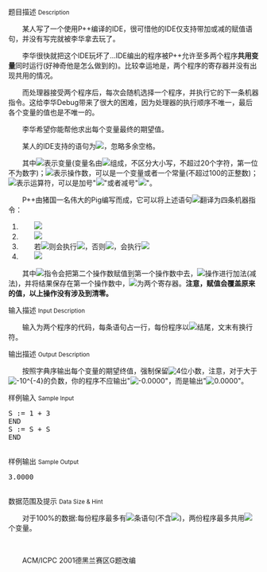 <div class="panel panel-default">
<div class="area-title">
<span>
题目描述
<small>Description</small>
</span></div>
<div class="panel-body">

<p>　　某人写了一个使用P++编译的IDE，很可惜他的IDE仅支持带加或减的赋值语句，并没有写完就被李华拿去玩了。</p>
<p>　　李华很快就把这个IDE玩坏了...IDE编出的程序被P++允许至多两个程序<strong>共用变量</strong>同时运行(好神奇他是怎么做到的)。比较幸运地是，两个程序的寄存器并没有出现共用的情况。</p>
<p>　　而处理器接受两个程序后，每次会随机选择一个程序，并执行它的下一条机器指令。这给李华Debug带来了很大的困难，因为处理器的执行顺序不唯一，最后各个变量的值也是不唯一的。</p>
<p>　　李华希望你能帮他求出每个变量最终的期望值。</p>
<p>　　某人的IDE支持的语句为<img src="/source/codevs/codevs-2942/img/aHR0cHM6Ly9sYXRleC5jb2RlY29ncy5jb20vZ2lmLmxhdGV4PyUzQ1ZhcmlhYmxlJTNFXDsmYW1wO3NwYWNlOzo9XDsmYW1wO3NwYWNlOyUzQ09wZXJhbmQlM0VcOyZhbXA7c3BhY2U7JTNDT3BlcmF0b3IlM0VcOyZhbXA7c3BhY2U7JTNDT3BlcmFuZCUzRQ==.latex">，忽略多余空格。</p>
<p>　　其中<img src="/source/codevs/codevs-2942/img/aHR0cHM6Ly9sYXRleC5jb2RlY29ncy5jb20vZ2lmLmxhdGV4P1ZhcmlhYmxl.latex">表示变量(变量名由<img src="/source/codevs/codevs-2942/img/aHR0cHM6Ly9sYXRleC5jb2RlY29ncy5jb20vZ2lmLmxhdGV4P0EuLi5aLGEuLi56LGFuZFw7JmFtcDtzcGFjZTswLi4uOQ==.9">组成，不区分大小写，不超过20个字符，第一位不为数字)；<img src="/source/codevs/codevs-2942/img/aHR0cHM6Ly9sYXRleC5jb2RlY29ncy5jb20vZ2lmLmxhdGV4P09wZXJhbmQ=.latex">表示操作数，可以是一个变量或者一个常量(不超过100的正整数)；<img src="/source/codevs/codevs-2942/img/aHR0cHM6Ly9sYXRleC5jb2RlY29ncy5jb20vZ2lmLmxhdGV4P09wZXJhdG9y.latex">表示运算符，可以是加号"<img src="/source/codevs/codevs-2942/img/aHR0cHM6Ly9sYXRleC5jb2RlY29ncy5jb20vZ2lmLmxhdGV4Pys=.latex">"或者减号"<img src="/source/codevs/codevs-2942/img/aHR0cHM6Ly9sYXRleC5jb2RlY29ncy5jb20vZ2lmLmxhdGV4Py0=.latex">"。</p>
<p>　　P++由猪国一名伟大的Pig编写而成，它可以将上述语句<img src="/source/codevs/codevs-2942/img/aHR0cHM6Ly9sYXRleC5jb2RlY29ncy5jb20vZ2lmLmxhdGV4P0E6PUIrQw==.latex">翻译为四条机器指令：</p>
<ol>
<li>　　<img src="/source/codevs/codevs-2942/img/aHR0cHM6Ly9sYXRleC5jb2RlY29ncy5jb20vZ2lmLmxhdGV4P0FTU1w7JmFtcDtzcGFjZTtSX3sxfSxC.latex"></li>
<li>　　<img src="/source/codevs/codevs-2942/img/aHR0cHM6Ly9sYXRleC5jb2RlY29ncy5jb20vZ2lmLmxhdGV4P0FTU1w7JmFtcDtzcGFjZTtSX3syfSxD.latex"></li>
<li>　　若<img src="/source/codevs/codevs-2942/img/aHR0cHM6Ly9sYXRleC5jb2RlY29ncy5jb20vZ2lmLmxhdGV4P09wZXJhdG9yPQ==.latex"+'">则会执行<img src="/source/codevs/codevs-2942/img/aHR0cHM6Ly9sYXRleC5jb2RlY29ncy5jb20vZ2lmLmxhdGV4P0FERFw7JmFtcDtzcGFjZTtSX3sxfSxSX3syfQ==.latex">，否则<img src="/source/codevs/codevs-2942/img/aHR0cHM6Ly9sYXRleC5jb2RlY29ncy5jb20vZ2lmLmxhdGV4P09wZXJhdG9yPQ==.latex"-'">，会执行<img src="/source/codevs/codevs-2942/img/aHR0cHM6Ly9sYXRleC5jb2RlY29ncy5jb20vZ2lmLmxhdGV4P1NVQlw7JmFtcDtzcGFjZTtSX3sxfSxSX3syfQ==.latex"></li>
<li>　　<img src="/source/codevs/codevs-2942/img/aHR0cHM6Ly9sYXRleC5jb2RlY29ncy5jb20vZ2lmLmxhdGV4P0FERFw7JmFtcDtzcGFjZTtBLFJfezF9.latex"></li>
</ol>
<p>　　其中<img src="/source/codevs/codevs-2942/img/aHR0cHM6Ly9sYXRleC5jb2RlY29ncy5jb20vZ2lmLmxhdGV4P0FTUw==.latex">指令会把第二个操作数赋值到第一个操作数中去，<img src="/source/codevs/codevs-2942/img/aHR0cHM6Ly9sYXRleC5jb2RlY29ncy5jb20vZ2lmLmxhdGV4P0FERChTVUIp.latex">操作进行加法(减法)，并将结果保存在第一个操作数中，<img src="/source/codevs/codevs-2942/img/aHR0cHM6Ly9sYXRleC5jb2RlY29ncy5jb20vZ2lmLmxhdGV4P1JfezF9LFJfezJ9.latex">为两个寄存器。<strong>注意，赋值会覆盖原来的值，以上操作没有涉及到清零。</strong></p>

</div>
</div>

<div class="panel panel-default">
<div class="area-title">
<span>
输入描述
<small>Input Description</small>
</span></div>
<div class="panel-body">
<p><span>　　输入为两个程序的代码，每条语句占一行，每份程序以</span><img src="/source/codevs/codevs-2942/img/aHR0cHM6Ly9sYXRleC5jb2RlY29ncy5jb20vZ2lmLmxhdGV4P0VORA==.latex"><span>结尾，文末有换行符。</span></p>

</div>
</div>
<div  class="panel panel-default">
<div class="area-title">
<span>
输出描述
<small>Output Description</small>
</span></div>
<div class="panel-body">

<p><span>　　按照字典序输出每个变量的期望终值，强制保留</span><img src="/source/codevs/codevs-2942/img/aHR0cHM6Ly9sYXRleC5jb2RlY29ncy5jb20vZ2lmLmxhdGV4PzQ=.latex" alt="4" /><span>位小数，注意，对于大于</span><img src="/source/codevs/codevs-2942/img/aHR0cHM6Ly9sYXRleC5jb2RlY29ncy5jb20vZ2lmLmxhdGV4Py0xMF57LTR9.latex" alt="-10^{-4}" /><span>的负数，你的程序不应输出"</span><img src="/source/codevs/codevs-2942/img/aHR0cHM6Ly9sYXRleC5jb2RlY29ncy5jb20vZ2lmLmxhdGV4Py0wLjAwMDA=.0000" alt="-0.0000" /><span>"，而是输出"</span><img src="/source/codevs/codevs-2942/img/aHR0cHM6Ly9sYXRleC5jb2RlY29ncy5jb20vZ2lmLmxhdGV4PzAuMDAwMA==.0000" alt="0.0000" /><span>"。</span></p>

</div>
</div>


<div class="panel panel-default">
<div class="area-title">
<span>
样例输入
<small>Sample Input</small>
</span></div>
<div class="panel-body">
<pre>S := 1 + 3
END
S := S + S
END

</pre>

</div>
</div>

<div class="panel panel-default">
<div class="area-title">
<span>
样例输出
<small>Sample Output</small>
</span></div>
<div class="panel-body">
<pre>3.0000

</pre>

</div>
</div>

<div class="panel panel-default">
<div class="area-title">
<span>
数据范围及提示
<small>Data Size & Hint</small>
</span></div>
<div class="panel-body">
<p><span>　　对于100%的数据:每份程序最多有</span><img src="/source/codevs/codevs-2942/img/aHR0cHM6Ly9sYXRleC5jb2RlY29ncy5jb20vZ2lmLmxhdGV4PzEwMA==.latex"><span>条语句(不含</span><img src="/source/codevs/codevs-2942/img/aHR0cHM6Ly9sYXRleC5jb2RlY29ncy5jb20vZ2lmLmxhdGV4P0VORA==.latex"><span>)，两份程序最多共用</span><img src="/source/codevs/codevs-2942/img/aHR0cHM6Ly9sYXRleC5jb2RlY29ncy5jb20vZ2lmLmxhdGV4PzEwMA==.latex"><span>个变量。</span></p>
<p><span><br></span></p>
<p>　　ACM/ICPC 2001德黑兰赛区G题改编</p>
</div>
</div>